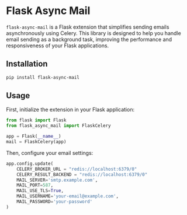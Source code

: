 # Flask Async Mail

`flask-async-mail` is a Flask extension that simplifies sending emails asynchronously using Celery. This library is designed to help you handle email sending as a background task, improving the performance and responsiveness of your Flask applications.

## Installation

```bash
pip install flask-async-mail
```

## Usage

First, initialize the extension in your Flask application:

```python
from flask import Flask
from flask_async_mail import FlaskCelery

app = Flask(__name__)
mail = FlaskCelery(app)
```

Then, configure your email settings:

```python
app.config.update(
    CELERY_BROKER_URL = "redis://localhost:6379/0"
    CELERY_RESULT_BACKEND = "redis://localhost:6379/0"
    MAIL_SERVER='smtp.example.com',
    MAIL_PORT=587,
    MAIL_USE_TLS=True,
    MAIL_USERNAME='your-email@example.com',
    MAIL_PASSWORD='your-password'
)
```
